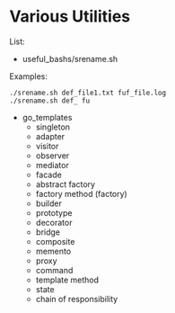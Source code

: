 # Various Utilities
List:
- useful_bashs/srename.sh

Examples:
```
./srename.sh def_file1.txt fuf_file.log
./srename.sh def_ fu
```

- go_templates
    - singleton
    - adapter
    - visitor
    - observer
    - mediator
    - facade
    - abstract factory
    - factory method (factory)
    - builder
    - prototype
    - decorator
    - bridge
    - composite
    - memento
    - proxy
    - command
    - template method
    - state
    - chain of responsibility
